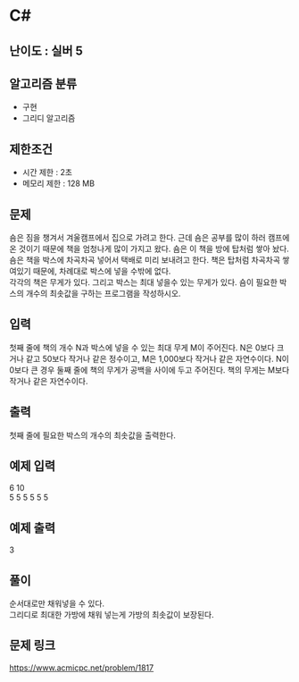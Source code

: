 # C#

## 난이도 : 실버 5

## 알고리즘 분류
  - 구현
  - 그리디 알고리즘

## 제한조건
  - 시간 제한 : 2초
  - 메모리 제한 : 128 MB

## 문제
숌은 짐을 챙겨서 겨울캠프에서 집으로 가려고 한다. 근데 숌은 공부를 많이 하러 캠프에 온 것이기 때문에 책을 엄청나게 많이 가지고 왔다. 숌은 이 책을 방에 탑처럼 쌓아 놨다.<br/>
숌은 책을 박스에 차곡차곡 넣어서 택배로 미리 보내려고 한다. 책은 탑처럼 차곡차곡 쌓여있기 때문에, 차례대로 박스에 넣을 수밖에 없다.<br/>
각각의 책은 무게가 있다. 그리고 박스는 최대 넣을수 있는 무게가 있다. 숌이 필요한 박스의 개수의 최솟값을 구하는 프로그램을 작성하시오.<br/>


## 입력
첫째 줄에 책의 개수 N과 박스에 넣을 수 있는 최대 무게 M이 주어진다. N은 0보다 크거나 같고 50보다 작거나 같은 정수이고, M은 1,000보다 작거나 같은 자연수이다. N이 0보다 큰 경우 둘째 줄에 책의 무게가 공백을 사이에 두고 주어진다. 책의 무게는 M보다 작거나 같은 자연수이다.<br/>


## 출력
첫째 줄에 필요한 박스의 개수의 최솟값을 출력한다.<br/>


## 예제 입력
6 10<br/>
5 5 5 5 5 5<br/>


## 예제 출력
3<br/>


## 풀이
순서대로만 채워넣을 수 있다.<br/>
그리디로 최대한 가방에 채워 넣는게 가방의 최솟값이 보장된다.<br/>


## 문제 링크
https://www.acmicpc.net/problem/1817